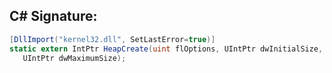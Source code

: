 
## C# Signature:
```cs
[DllImport("kernel32.dll", SetLastError=true)]
static extern IntPtr HeapCreate(uint flOptions, UIntPtr dwInitialSize,
   UIntPtr dwMaximumSize);
```
